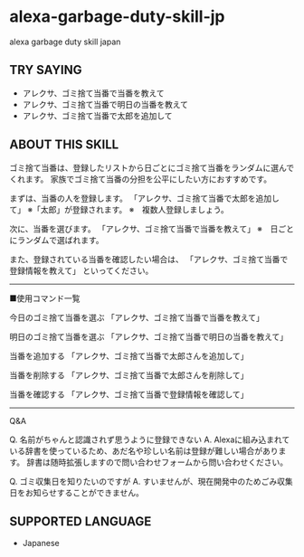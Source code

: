 # alexa-garbage-duty-skill-jp

alexa garbage duty skill japan

## TRY SAYING

* アレクサ、ゴミ捨て当番で当番を教えて
* アレクサ、ゴミ捨て当番で明日の当番を教えて
* アレクサ、ゴミ捨て当番で太郎を追加して

## ABOUT THIS SKILL

ゴミ捨て当番は、登録したリストから日ごとにゴミ捨て当番をランダムに選んでくれます。
家族でゴミ捨て当番の分担を公平にしたい方におすすめです。

まずは、当番の人を登録します。
「アレクサ、ゴミ捨て当番で太郎を追加して」
※「太郎」が登録されます。
※　複数人登録しましょう。

次に、当番を選びます。
「アレクサ、ゴミ捨て当番で当番を教えて」
※　日ごとにランダムで選ばれます。

また、登録されている当番を確認したい場合は、
「アレクサ、ゴミ捨て当番で登録情報を教えて」
といってください。

-----------------------------------

■使用コマンド一覧

今日のゴミ捨て当番を選ぶ
「アレクサ、ゴミ捨て当番で当番を教えて」

明日のゴミ捨て当番を選ぶ
「アレクサ、ゴミ捨て当番で明日の当番を教えて」

当番を追加する
「アレクサ、ゴミ捨て当番で太郎さんを追加して」

当番を削除する
「アレクサ、ゴミ捨て当番で太郎さんを削除して」

当番を確認する
「アレクサ、ゴミ捨て当番で登録情報を確認して」

-----------------------------------

Q&A

Q. 名前がちゃんと認識されず思うように登録できない
A. Alexaに組み込まれている辞書を使っているため、あだ名や珍しい名前は登録が難しい場合があります。
   辞書は随時拡張しますので問い合わせフォームから問い合わせください。

Q. ゴミ収集日を知りたいのですが
A. すいませんが、現在開発中のためごみ収集日をお知らせすることができません。

## SUPPORTED LANGUAGE

* Japanese
